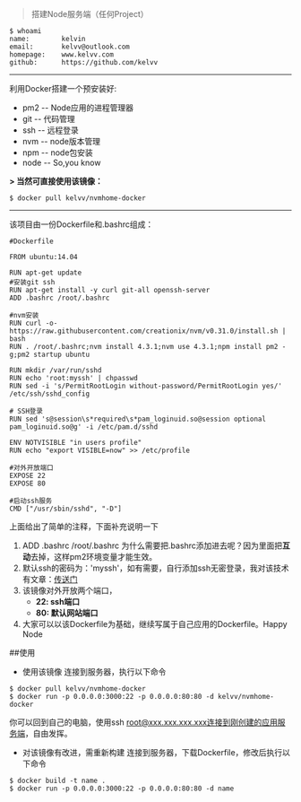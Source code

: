 > 搭建Node服务端（任何Project）

```
$ whoami
name:        kelvin
email:       kelvv@outlook.com
homepage:    www.kelvv.com
github:      https://github.com/kelvv
```
****
利用Docker搭建一个预安装好:
* pm2  -- Node应用的进程管理器
* git     -- 代码管理
* ssh    -- 远程登录
* nvm   -- node版本管理
* npm   -- node包安装
* node  -- So,you know

**> 当然可直接使用该镜像：**
```
$ docker pull kelvv/nvmhome-docker
```

****

该项目由一份Dockerfile和.bashrc组成：
```
#Dockerfile

FROM ubuntu:14.04  

RUN apt-get update
#安装git ssh
RUN apt-get install -y curl git-all openssh-server
ADD .bashrc /root/.bashrc

#nvm安装
RUN curl -o- https://raw.githubusercontent.com/creationix/nvm/v0.31.0/install.sh | bash
RUN . /root/.bashrc;nvm install 4.3.1;nvm use 4.3.1;npm install pm2 -g;pm2 startup ubuntu
         
RUN mkdir /var/run/sshd
RUN echo 'root:myssh' | chpasswd
RUN sed -i 's/PermitRootLogin without-password/PermitRootLogin yes/' /etc/ssh/sshd_config

# SSH登录
RUN sed 's@session\s*required\s*pam_loginuid.so@session optional pam_loginuid.so@g' -i /etc/pam.d/sshd

ENV NOTVISIBLE "in users profile"
RUN echo "export VISIBLE=now" >> /etc/profile
    
#对外开放端口
EXPOSE 22  
EXPOSE 80
    
#启动ssh服务
CMD ["/usr/sbin/sshd", "-D"] 
```

上面给出了简单的注释，下面补充说明一下
1. ADD .bashrc /root/.bashrc  为什么需要把.bashrc添加进去呢？因为里面把**互动**去掉，这样pm2环境变量才能生效。
2. 默认ssh的密码为：'myssh'，如有需要，自行添加ssh无密登录，我对该技术有文章：[传送门](http://www.jianshu.com/p/27d8b8d1d571)
3. 该镜像对外开放两个端口，
      * **22:  ssh端口**   
      * **80:  默认网站端口**
4. 大家可以以该Dockerfile为基础，继续写属于自己应用的Dockerfile。Happy Node

##使用

* 使用该镜像
连接到服务器，执行以下命令
```
$ docker pull kelvv/nvmhome-docker
$ docker run -p 0.0.0.0:3000:22 -p 0.0.0.0:80:80 -d kelvv/nvmhome-docker
```
你可以回到自己的电脑，使用ssh root@xxx.xxx.xxx.xxx连接到刚创建的应用服务端，自由发挥。

* 对该镜像有改进，需重新构建
连接到服务器，下载Dockerfile，修改后执行以下命令
```
$ docker build -t name .   
$ docker run -p 0.0.0.0:3000:22 -p 0.0.0.0:80:80 -d name
```

